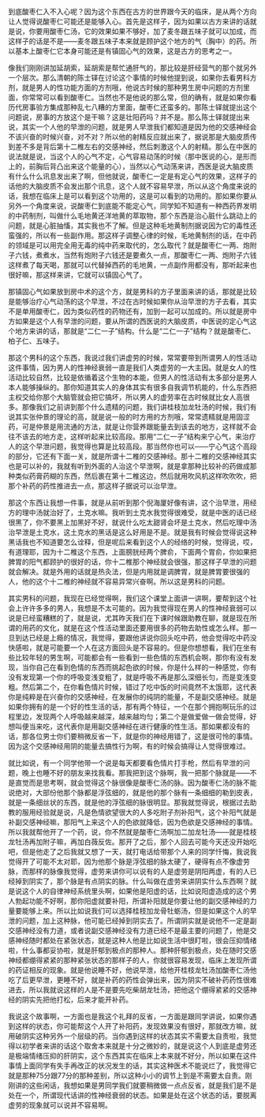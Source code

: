 到底酸枣仁入不入心呢？因为这个东西在古方的世界跟今天的临床，是从两个方向让人觉得说酸枣仁可能还是能够入心。首先是这样子，因为如果以古方来讲的话就是说，你要用酸枣仁汤，它的效果如果不够好，加了麦冬跟五味子就可以加成，而这样子的话是不是——麦冬跟五味子本来就是顾护这个地方的气（胸中）的药。所以基本上酸枣仁它本身可能还是有镇固心气的效果，这是古方的思考之一。

像我们刚刚讲加延胡索，延胡索是帮忙通肝气的，那比较是肝经营气的那个就另外一个层次。那么清朝的陈士铎在讨论这个事情的时候他提到说，如果你去看男科方剂，就是男人的性功能方面的方剂哦，他说古时候的那种男生房中问题的方剂里面，你常常可以看到酸枣仁。当然也不是他说的那么常，但的确有，就是如果你看历代房事验方集成那种乱七八糟的方里面，酸枣仁还蛮多的。那陈士铎就提出这个问题说，房事的方放这个是干嘛？这是壮阳药吗？并不是。那么陈士铎就提出来说，其实一个人他的早泄的问题，就是男人早泄我们都知道是因为他的交感神经会不该兴奋的时候兴奋，对不对？所以他的射精反应就出来了，据说那是大脑皮质传到差不多是背后第十二椎左右的交感神经，然后刺激这个人的射精。那么在中医的说法就是说，当这个人的心气不定，心气容易动荡的时候（那中医说的心，是形而上的，前胸后背凸出来这个能量的心），当然以心气动荡来讲，西医是说大脑皮质有什么什么讯息发出来了啊，但他就说，酸枣仁一定是有定心气的效果，这样子的话他的大脑皮质不会发出那个讯息，这个人就不容易早泄，所以从这个角度来说的话，我想在临床上是可以看到这个功用的，这是可以看到的功用的。那如果你要从另外一个角度来说，说酸枣仁到底能不能定心气，同学知不知道有一种西药界发明的中药制剂，叫做什么毛地黄还洋地黄的萃取物，那个东西是治心脏什么跳动上的问题，就是心脏抽慉，其实我也不了解。但是这种毛地黄制剂据说因为它的毒性还蛮强的，所以有一些副作用。那这样子调整心律的时候，毛地黄制剂的话，在中药的领域是可以用完全用无毒的纯中药来取代的，怎么取代？就是酸枣仁一两、炮附子六钱，煮煮水，当然有炮附子六钱还是要煮久一点，那酸枣仁一两、炮附子六钱这样煮了每天喝，那就可以代替掉西药的毛地黄，一点副作用都没有，那听起来也很好嘛，那这样来讲，它就可以镇固心气了。

那镇固心气如果放到房中术的这个方，就是男科的方子里面来讲的话，那就是比较是能够治疗心气动荡的这个早泄，不过在古时候如果你从治早泄的方子去看，其实不是单用酸枣仁，因为类似药性的药物还有，加到一起可以加成的。所以就是房中方如果是这个人有早泄的问题，要从所谓的西医说的大脑皮质，中医说的定心气这个地方来讲的话，那就是“二仁一子”结构。什么是“二仁一子”结构？就是酸枣仁、柏子仁、五味子。

那这个男科的这个东西，我说过我们讲虚劳的时候，常常要带到所谓男人的性活动这件事情，因为男人的性神经衰弱一直是我们人类虚劳的一大主因。就是女人的性活动比较自然，比较是依循着这个生物的本能，但男人的性活动有太多部分是男人本人能够操纵的。那你知道其实人的身体其实有很多自我调节机能的，什么东西把主权交给你那个大脑管就会把它搞坏，所以男人的虚劳率在古时候就比女人高很多。那像我们之前讲到那个什么遗精的问题，我们讲桂枝加龙牡汤的时候，我们有说其实张仲景的理论的高，就是说一般的时方用的方剂哦，常常遗精就是用固涩药，可是仲景是用流通的方法，就是让你营养跟能量去到该去的地方，这样就不会往不该去的地方走，这样听起来比较高段。那用“二仁一子”结构来宁心气，来治疗人的这个早泄问题，我觉得也算是比较高段。那当然你也可以——宁心气这个高段的部分，它还有下面一关，就是所谓十二椎的交感神经。那十二椎的交感神经其实也是可以补的，我就有听到外面的人治这个早泄啊，就是拿那种比较补的药做成那种类似药膏药糊的东西，然后裹在第十二椎这边，然后就用吹风机这样吹吹吹，把那个补药的药性推进去一点，那这样子据说可以治早泄。

那这个东西让我想一件事，就是从前听到那个倪海厦好像有讲，这个治早泄，用经方的理中汤就治好了，土克水嘛。我听到土克水我觉得很难受，就是中医的话已经很黑了，你不要黑上加黑好不好，就说什么吃太甜肾会坏是土克水，然后吃理中汤治早泄是土克水，这土克水的黑话是这么好用是不是。就是我有时候会觉得说这种黑话我也不知道要怎么诠释，但是呢后来看到这个人的经络的时候，觉得说，哎，有道理耶，因为十二椎这个东西，上面膀胱经两个脾俞，下面两个胃俞，你如果把脾胃的阳气都顾护的很好的话，你十二椎那个神经就会很强，那这样子早泄的问题就会解决。就是外用的话就是热灸法，但是内用就是调脾胃，就是脾胃要很强的人，他的这个十二椎的神经就不容易异常兴奋啊。所以这是男科的问题。

其实男科的问题，我现在已经觉得啊，我们这个课堂上面讲一讲啊，要帮到这个社会上许许多多的男人，我想是不太可能的。因为我觉得现在男人的性神经衰弱可以说是已经蛮糟糕的了，就是说，尤其昨天我们在下课时候跟助教在聊，就是现在所谓的用药的文化，就是在这个性活动里面还要用很多的药物去助性或怎么样。那一旦到达已经是上瘾的情况，我觉得，要跟他讲说你回头吃中药，他会觉得吃中药没快感啦，就是可能要一个人在这方面回头是不容易的。但是你想想看，我们在坐有些比较年轻的男生啊，可能都会有一些看到一些色情的东西机会啊，那你有没有发现，当你自己在看到色情的东西而挑起色欲的时候，你是什么样的一种感觉，你有没有发现第一个你的呼吸变浅变粗了，就是呼吸不再是那么深细长匀，而是变浅变粗。然后第二个，在你看色情片时候，错过了吃中饭的时间竟然不太饿耶，这代表你是纯粹是在兴奋你的交感神经，在发展你的纯阴的能量，不是副交感神经。就是如果你拥有的是一个好的性生活的话，那有两个特征，一个在那个拥抱啊玩乐的过程里边，发现两个人呼吸越来越深，越来越均匀；第二个是做爱做一做会觉得，好想叫便当来吃，这代表你是用副交感神经在进行健康的性生活。那如果都没有的话，那各位男士你们要稍微反省一下，就是你的神经用错了，这是很可怜的事情。因为这个交感神经用阴的能量去搞性行为啊，有的时候会搞得让人觉得很难过。

就比如说，有一个同学他带一个说是每天都要看色情片打手枪，然后有早泄的问题，晚上也睡不好的朋友来找我看。那我把到这个脉啊，我一把那个脉就是——不是直觉而是思考啊，就会觉得这个脉很像是酸枣仁汤的脉。因为酸枣仁汤的脉不能说绝对，大部份他那个脉都是浮弦细的，就是他的那个脉有一条细细的勒到皮表，就是一条细丝状的东西，就是他的浮弦细的脉很明显。那我就觉得说，根据过去助教的服用经验就是说，凡是色情欲望很大的人多吃附子剂补阳气，这个补阳气就是补副交感神经嘛，那阳气上来这个人的色欲就降低，因为色欲是交感神经的事情。所以我就帮他开了一个药，说，你不然就是酸枣仁汤啊加二加龙牡汤——就是桂枝龙牡汤再加附子嘛，再加白薇反佐。那开了之后，那个人回去可能今天还没开始吃吧，但是他走了之后我就又想了一天，就打电话给带那个人来的同学忏悔，我说我觉得开了可能不太对耶，因为他那个脉是浮弦细的脉太硬了，硬得有点不像虚劳脉，而那样的脉像我觉得，虚劳来讲你可以说有的人是虚劳是阴阳两虚，有的人已经掉到阴实了，那个脉是有点阴实的脉。什么叫做在虚劳来讲阴实什么东西啊？就是说这个人的自律神经系统里头啊，如果他是阳虚的话，比如说阳虚造成的这个男人勃起功能不好啊，那你阳虚就要补阳，所谓补阳就是你要让他的副交感神经的力量要能够上来。所以比如说我们可以选择桂枝加龙骨牡蛎汤，但是如果这个人的早泄的问题，加上这种脉，他可能已经掉到阴实去了。所谓阴实就是说他不一定是副交感神经没有力道，或者说副交感神经没有力道已经不是最主要的问题了，他是交感神经随时都处在紧张状态，就是这种人他是比如说生活中很盯啦，很会压抑情绪啦，什么事都妥协啦，就是肝郁到极点的那种人。那种肝郁到极点，处在随时交感神经都绷得紧紧的那种紧张状态的那样子的人，你就很容易发现，临床上发现所谓的药证相反的现象。就是他说睡不好，他说早泄，给他开桂枝龙牡汤加酸枣仁汤他吃了后更早泄，更睡不好，就是补药的药性会弹出来，因为阴实不破补药药性很难进去，所以我就说这样的人是不是要先吃柴胡龙牡汤，把他这个绷得紧紧的交感神经的阴实先把他打松，后来才能开补药。

我说这个故事啊，一方面也是我这个礼拜的反省，一方面是跟同学讲说，如果你遇到这样的状态，你可能帮这个人开了补阳药，发现效果没有很好，那就改方嘛，就用破阴实这种另外一个层级的药。当你遇到这样的状态其实不需要太自责啦，我觉得以初学者来讲的话这个取舍本来就是十分之微妙的，就是说这个人到底是虚劳还是极端情绪压抑的肝阴实，这个东西其实在临床上本来就不好分，所以如果在这件事情上面同学有失手再改正的状况发生的话，其实这种医术不能说烂了，我觉得它就是那种75分跟77分的那种差别，所以这种小小的调节上到是不需要太自责。刚刚讲的这些闲话，我想如果是男同学我们就要稍微做一点点反省，就是我们是不是处在一个，所谓现代话讲的性神经衰弱的状态。如果是处在这个状态的话，要脱离虚劳的现象就可以说并不容易啊。
